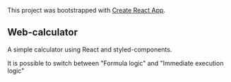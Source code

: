 This project was bootstrapped with [Create React App](https://github.com/facebook/create-react-app).

## Web-calculator

A simple calculator using React and styled-components.

It is possible to switch between "Formula logic" and "Immediate execution logic"
